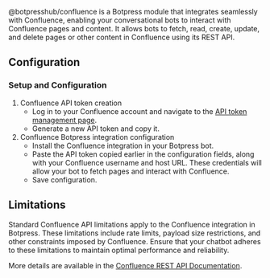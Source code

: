 @botpresshub/confluence is a Botpress module that integrates seamlessly with Confluence, enabling your conversational bots to interact with Confluence pages and content. It allows bots to fetch, read, create, update, and delete pages or other content in Confluence using its REST API.

## Configuration

### Setup and Configuration

1. Confluence API token creation
   - Log in to your Confluence account and navigate to the [API token management page](https://id.atlassian.com/manage-profile/security/api-tokens).
   - Generate a new API token and copy it.
2. Confluence Botpress integration configuration
   - Install the Confluence integration in your Botpress bot.
   - Paste the API token copied earlier in the configuration fields, along with your Confluence username and host URL. These credentials will allow your bot to fetch pages and interact with Confluence.
   - Save configuration.

## Limitations

Standard Confluence API limitations apply to the Confluence integration in Botpress. These limitations include rate limits, payload size restrictions, and other constraints imposed by Confluence. Ensure that your chatbot adheres to these limitations to maintain optimal performance and reliability.

More details are available in the [Confluence REST API Documentation](https://developer.atlassian.com/cloud/confluence/rest/).
